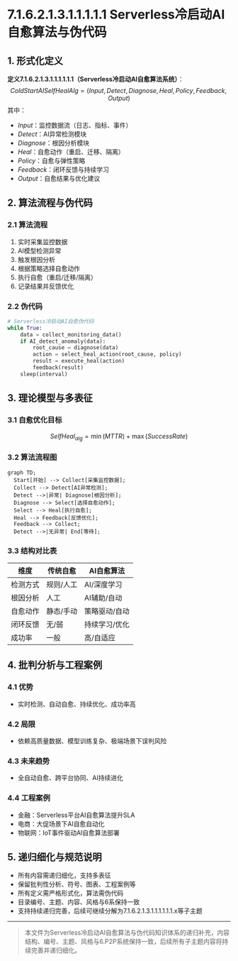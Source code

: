 # 7.1.6.2.1.3.1.1.1.1.1 Serverless冷启动AI自愈算法与伪代码

## 1. 形式化定义

**定义7.1.6.2.1.3.1.1.1.1.1.1（Serverless冷启动AI自愈算法系统）**：
$$
ColdStartAISelfHealAlg = (Input, Detect, Diagnose, Heal, Policy, Feedback, Output)
$$
其中：

- $Input$：监控数据流（日志、指标、事件）
- $Detect$：AI异常检测模块
- $Diagnose$：根因分析模块
- $Heal$：自愈动作（重启、迁移、隔离）
- $Policy$：自愈与弹性策略
- $Feedback$：闭环反馈与持续学习
- $Output$：自愈结果与优化建议

## 2. 算法流程与伪代码

### 2.1 算法流程

1. 实时采集监控数据
2. AI模型检测异常
3. 触发根因分析
4. 根据策略选择自愈动作
5. 执行自愈（重启/迁移/隔离）
6. 记录结果并反馈优化

### 2.2 伪代码

```python
# Serverless冷启动AI自愈伪代码
while True:
    data = collect_monitoring_data()
    if AI_detect_anomaly(data):
        root_cause = diagnose(data)
        action = select_heal_action(root_cause, policy)
        result = execute_heal(action)
        feedback(result)
    sleep(interval)
```

## 3. 理论模型与多表征

### 3.1 自愈优化目标

$$SelfHeal_{alg} = \min (MTTR) + \max (SuccessRate)$$

### 3.2 算法流程图

```mermaid
graph TD;
  Start[开始] --> Collect[采集监控数据];
  Collect --> Detect[AI异常检测];
  Detect -->|异常| Diagnose[根因分析];
  Diagnose --> Select[选择自愈动作];
  Select --> Heal[执行自愈];
  Heal --> Feedback[反馈优化];
  Feedback --> Collect;
  Detect -->|无异常| End[等待];
```

### 3.3 结构对比表

| 维度 | 传统自愈 | AI自愈算法 |
|------|----------|------------|
| 检测方式 | 规则/人工 | AI/深度学习 |
| 根因分析 | 人工 | AI辅助/自动 |
| 自愈动作 | 静态/手动 | 策略驱动/自动 |
| 闭环反馈 | 无/弱 | 持续学习/优化 |
| 成功率 | 一般 | 高/自适应 |

## 4. 批判分析与工程案例

### 4.1 优势

- 实时检测、自动自愈、持续优化、成功率高

### 4.2 局限

- 依赖高质量数据、模型训练复杂、极端场景下误判风险

### 4.3 未来趋势

- 全自动自愈、跨平台协同、AI持续进化

### 4.4 工程案例

- 金融：Serverless平台AI自愈算法提升SLA
- 电商：大促场景下AI自愈自动化
- 物联网：IoT事件驱动AI自愈算法部署

## 5. 递归细化与规范说明

- 所有内容需递归细化，支持多表征
- 保留批判性分析、符号、图表、工程案例等
- 所有定义需严格形式化，算法需伪代码
- 目录编号、主题、内容、风格与6系保持一致
- 支持持续递归完善，后续可继续分解为7.1.6.2.1.3.1.1.1.1.1.1.x等子主题

---
> 本文件为Serverless冷启动AI自愈算法与伪代码知识体系的递归补充，内容结构、编号、主题、风格与6.P2P系统保持一致，后续所有子主题内容将持续完善并递归细化。
